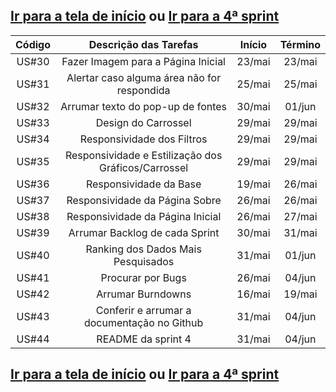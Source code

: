 ## [Ir para a tela de início](./../../README.md) ou [Ir para a 4ª sprint](README_sprint.md)

| Código |               Descrição das Tarefas               | Início | Término |
| :----: | :-----------------------------------------------: | :----: | :-----: |
| US#30  | Fazer Imagem para a Página Inicial                  | 23/mai | 23/mai  |
| US#31  | Alertar caso alguma área não for respondida         | 25/mai | 25/mai  |
| US#32  | Arrumar texto do pop-up de fontes                   | 30/mai | 01/jun  |
| US#33  | Design do Carrossel                                 | 29/mai | 29/mai  |
| US#34  | Responsividade dos Filtros                          | 29/mai | 29/mai  |
| US#35  | Responsividade e Estilização dos Gráficos/Carrossel | 29/mai | 29/mai  |
| US#36  | Responsividade da Base                              | 19/mai | 26/mai  |
| US#37  | Responsividade da Página Sobre                      | 26/mai | 26/mai  |
| US#38  | Responsividade da Página Inicial                    | 26/mai | 27/mai  |
| US#39  | Arrumar Backlog de cada Sprint                      | 30/mai | 31/mai  |
| US#40  | Ranking dos Dados Mais Pesquisados                  | 31/mai | 01/jun  |
| US#41  | Procurar por Bugs                                   | 26/mai | 04/jun  |
| US#42  | Arrumar Burndowns                                   | 16/mai | 19/mai  |
| US#43  | Conferir e arrumar a documentação no Github         | 31/mai | 04/jun  |
| US#44  | README da sprint 4                                  | 31/mai | 04/jun  |

## [Ir para a tela de início](./../../README.md) ou [Ir para a 4ª sprint](README_sprint.md)